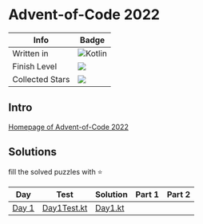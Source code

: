 # Advent-of-Code 2022

| Info            | Badge                                                           |
|-----------------|-----------------------------------------------------------------|
| Written in      | ![Kotlin](https://img.shields.io/badge/Kotlin-grey?logo=Kotlin) |
| Finish Level    | ![](https://img.shields.io/badge/📅%20days-0-blue)              |
| Collected Stars | ![](https://img.shields.io/badge/⭐%20stars-0-green)             |

## Intro

[Homepage of Advent-of-Code 2022](https://adventofcode.com/2022)

## Solutions

fill the solved puzzles with ⭐

| Day                                          | Test                                                                                                                               | Solution                                                                                                                   | Part 1 | Part 2 |
|----------------------------------------------|------------------------------------------------------------------------------------------------------------------------------------|----------------------------------------------------------------------------------------------------------------------------|:------:|:------:|
| [Day 1](https://adventofcode.com/2022/day/1) | [Day1Test.kt](https://github.com/EmRe-One/advent-of-code-2022/blob/master/src/test/kotlin/de/emreak/adventofcode/days/Day1Test.kt) | [Day1.kt](https://github.com/EmRe-One/advent-of-code-2022/blob/master/src/main/kotlin/de/emreak/adventofcode/days/Day1.kt) |        |        |
<!-- $1 -->